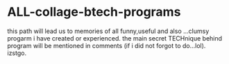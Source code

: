 # ALL-collage-btech-programs
 this path will lead us to memories of all funny,useful and also ...clumsy progarm i have created or experienced. the main secret TECHnique behind program will be mentioned in comments (if i did not forgot to do...lol). izstgo.
